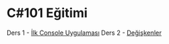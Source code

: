 # C#101 Eğitimi

Ders 1 - [İlk Console Uygulaması](1-ConsoleApp/)
Ders 2 - [Değişkenler](2-Degiskenler/)
